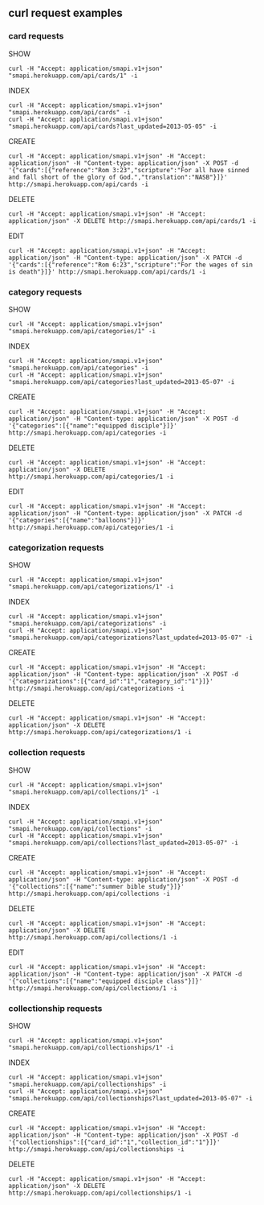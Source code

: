 ## curl request examples

### card requests

SHOW

    curl -H "Accept: application/smapi.v1+json" "smapi.herokuapp.com/api/cards/1" -i

INDEX

    curl -H "Accept: application/smapi.v1+json" "smapi.herokuapp.com/api/cards" -i
    curl -H "Accept: application/smapi.v1+json" "smapi.herokuapp.com/api/cards?last_updated=2013-05-05" -i

CREATE

    curl -H "Accept: application/smapi.v1+json" -H "Accept: application/json" -H "Content-type: application/json" -X POST -d '{"cards":[{"reference":"Rom 3:23","scripture":"For all have sinned and fall short of the glory of God.","translation":"NASB"}]}' http://smapi.herokuapp.com/api/cards -i

DELETE

    curl -H "Accept: application/smapi.v1+json" -H "Accept: application/json" -X DELETE http://smapi.herokuapp.com/api/cards/1 -i

EDIT

    curl -H "Accept: application/smapi.v1+json" -H "Accept: application/json" -H "Content-type: application/json" -X PATCH -d '{"cards":[{"reference":"Rom 6:23","scripture":"For the wages of sin is death"}]}' http://smapi.herokuapp.com/api/cards/1 -i

### category requests

SHOW

    curl -H "Accept: application/smapi.v1+json" "smapi.herokuapp.com/api/categories/1" -i

INDEX

    curl -H "Accept: application/smapi.v1+json" "smapi.herokuapp.com/api/categories" -i
    curl -H "Accept: application/smapi.v1+json" "smapi.herokuapp.com/api/categories?last_updated=2013-05-07" -i

CREATE

    curl -H "Accept: application/smapi.v1+json" -H "Accept: application/json" -H "Content-type: application/json" -X POST -d '{"categories":[{"name":"equipped disciple"}]}' http://smapi.herokuapp.com/api/categories -i

DELETE

    curl -H "Accept: application/smapi.v1+json" -H "Accept: application/json" -X DELETE http://smapi.herokuapp.com/api/categories/1 -i

EDIT

    curl -H "Accept: application/smapi.v1+json" -H "Accept: application/json" -H "Content-type: application/json" -X PATCH -d '{"categories":[{"name":"balloons"}]}' http://smapi.herokuapp.com/api/categories/1 -i

### categorization requests

SHOW

    curl -H "Accept: application/smapi.v1+json" "smapi.herokuapp.com/api/categorizations/1" -i

INDEX

    curl -H "Accept: application/smapi.v1+json" "smapi.herokuapp.com/api/categorizations" -i
    curl -H "Accept: application/smapi.v1+json" "smapi.herokuapp.com/api/categorizations?last_updated=2013-05-07" -i

CREATE

    curl -H "Accept: application/smapi.v1+json" -H "Accept: application/json" -H "Content-type: application/json" -X POST -d '{"categorizations":[{"card_id":"1","category_id":"1"}]}' http://smapi.herokuapp.com/api/categorizations -i

DELETE

    curl -H "Accept: application/smapi.v1+json" -H "Accept: application/json" -X DELETE http://smapi.herokuapp.com/api/categorizations/1 -i

### collection requests

SHOW

    curl -H "Accept: application/smapi.v1+json" "smapi.herokuapp.com/api/collections/1" -i

INDEX

    curl -H "Accept: application/smapi.v1+json" "smapi.herokuapp.com/api/collections" -i
    curl -H "Accept: application/smapi.v1+json" "smapi.herokuapp.com/api/collections?last_updated=2013-05-07" -i

CREATE

    curl -H "Accept: application/smapi.v1+json" -H "Accept: application/json" -H "Content-type: application/json" -X POST -d '{"collections":[{"name":"summer bible study"}]}' http://smapi.herokuapp.com/api/collections -i

DELETE

    curl -H "Accept: application/smapi.v1+json" -H "Accept: application/json" -X DELETE http://smapi.herokuapp.com/api/collections/1 -i

EDIT

    curl -H "Accept: application/smapi.v1+json" -H "Accept: application/json" -H "Content-type: application/json" -X PATCH -d '{"collections":[{"name":"equipped disciple class"}]}' http://smapi.herokuapp.com/api/collections/1 -i

### collectionship requests

SHOW

    curl -H "Accept: application/smapi.v1+json" "smapi.herokuapp.com/api/collectionships/1" -i

INDEX

    curl -H "Accept: application/smapi.v1+json" "smapi.herokuapp.com/api/collectionships" -i
    curl -H "Accept: application/smapi.v1+json" "smapi.herokuapp.com/api/collectionships?last_updated=2013-05-07" -i

CREATE

    curl -H "Accept: application/smapi.v1+json" -H "Accept: application/json" -H "Content-type: application/json" -X POST -d '{"collectionships":[{"card_id":"1","collection_id":"1"}]}' http://smapi.herokuapp.com/api/collectionships -i

DELETE

    curl -H "Accept: application/smapi.v1+json" -H "Accept: application/json" -X DELETE http://smapi.herokuapp.com/api/collectionships/1 -i
